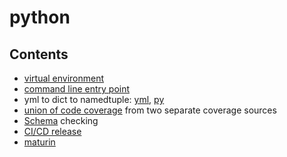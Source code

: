 # python

## Contents

* [virtual environment](virtual_env/README.md)
* [command line entry point](command_line/README.md)
* yml to dict to namedtuple: [yml](yml_to_dict/example.yml), [py](yml_to_dict/run.py)
* [union of code coverage](coverage_combo/notes.txt) from two separate coverage sources 
* [Schema](schema/README.md) checking
* [CI/CD release](cicd_release/README.md)
* [maturin](maturin/README.md)
